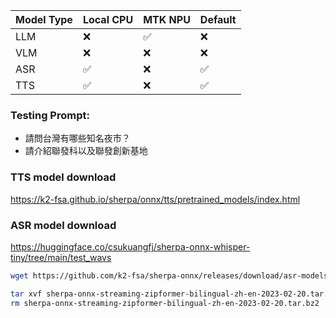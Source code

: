 | Model Type | Local CPU | MTK NPU | Default |
|-----------|-----------|---------|----------|
| LLM       | ❌         | ✅       | ❌       |
| VLM       | ❌         | ❌       | ❌       |
| ASR       | ✅         | ❌       | ✅       |
| TTS       | ✅         | ❌       | ✅       |


### Testing Prompt:
- 請問台灣有哪些知名夜市？
- 請介紹聯發科以及聯發創新基地


### TTS model download
https://k2-fsa.github.io/sherpa/onnx/tts/pretrained_models/index.html


### ASR model download
https://huggingface.co/csukuangfj/sherpa-onnx-whisper-tiny/tree/main/test_wavs

```bash
wget https://github.com/k2-fsa/sherpa-onnx/releases/download/asr-models/sherpa-onnx-streaming-zipformer-bilingual-zh-en-2023-02-20.tar.bz2

tar xvf sherpa-onnx-streaming-zipformer-bilingual-zh-en-2023-02-20.tar.bz2
rm sherpa-onnx-streaming-zipformer-bilingual-zh-en-2023-02-20.tar.bz2